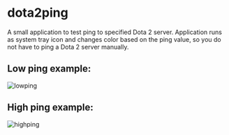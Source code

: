 # dota2ping
A small application to test ping to specified Dota 2 server. Application runs as system tray icon and changes color based on the ping value, so you do not have to ping a Dota 2 server manually.

## Low ping example:
![lowping](https://i.imgur.com/oFeYsGs.png)

## High ping example:
![highping](https://i.imgur.com/T8al1Xq.png)

